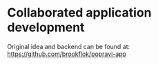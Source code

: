 # Collaborated application development

Original idea and backend can be found at: https://github.com/brookflok/popravi-app
